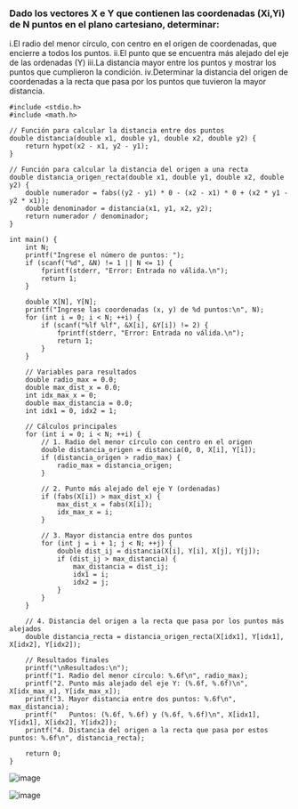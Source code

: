 ### Dado los vectores X e Y que contienen las coordenadas (Xi,Yi) de N puntos en el plano cartesiano, determinar: 
i.El radio del menor círculo, con centro en el origen de coordenadas, que 
encierre a todos los puntos. 
ii.El punto que se encuentra más alejado del eje de las ordenadas (Y) 
iii.La distancia mayor entre los puntos y mostrar los puntos que cumplieron la 
condición. 
iv.Determinar la distancia del origen de coordenadas a la recta que pasa por los 
puntos que tuvieron la mayor distancia.

````
#include <stdio.h>
#include <math.h>

// Función para calcular la distancia entre dos puntos
double distancia(double x1, double y1, double x2, double y2) {
    return hypot(x2 - x1, y2 - y1);
}

// Función para calcular la distancia del origen a una recta
double distancia_origen_recta(double x1, double y1, double x2, double y2) {
    double numerador = fabs((y2 - y1) * 0 - (x2 - x1) * 0 + (x2 * y1 - y2 * x1));
    double denominador = distancia(x1, y1, x2, y2);
    return numerador / denominador;
}

int main() {
    int N;
    printf("Ingrese el número de puntos: ");
    if (scanf("%d", &N) != 1 || N <= 1) {
        fprintf(stderr, "Error: Entrada no válida.\n");
        return 1;
    }

    double X[N], Y[N];
    printf("Ingrese las coordenadas (x, y) de %d puntos:\n", N);
    for (int i = 0; i < N; ++i) {
        if (scanf("%lf %lf", &X[i], &Y[i]) != 2) {
            fprintf(stderr, "Error: Entrada no válida.\n");
            return 1;
        }
    }

    // Variables para resultados
    double radio_max = 0.0;
    double max_dist_x = 0.0;
    int idx_max_x = 0;
    double max_distancia = 0.0;
    int idx1 = 0, idx2 = 1;

    // Cálculos principales
    for (int i = 0; i < N; ++i) {
        // 1. Radio del menor círculo con centro en el origen
        double distancia_origen = distancia(0, 0, X[i], Y[i]);
        if (distancia_origen > radio_max) {
            radio_max = distancia_origen;
        }

        // 2. Punto más alejado del eje Y (ordenadas)
        if (fabs(X[i]) > max_dist_x) {
            max_dist_x = fabs(X[i]);
            idx_max_x = i;
        }

        // 3. Mayor distancia entre dos puntos
        for (int j = i + 1; j < N; ++j) {
            double dist_ij = distancia(X[i], Y[i], X[j], Y[j]);
            if (dist_ij > max_distancia) {
                max_distancia = dist_ij;
                idx1 = i;
                idx2 = j;
            }
        }
    }

    // 4. Distancia del origen a la recta que pasa por los puntos más alejados
    double distancia_recta = distancia_origen_recta(X[idx1], Y[idx1], X[idx2], Y[idx2]);

    // Resultados finales
    printf("\nResultados:\n");
    printf("1. Radio del menor círculo: %.6f\n", radio_max);
    printf("2. Punto más alejado del eje Y: (%.6f, %.6f)\n", X[idx_max_x], Y[idx_max_x]);
    printf("3. Mayor distancia entre dos puntos: %.6f\n", max_distancia);
    printf("   Puntos: (%.6f, %.6f) y (%.6f, %.6f)\n", X[idx1], Y[idx1], X[idx2], Y[idx2]);
    printf("4. Distancia del origen a la recta que pasa por estos puntos: %.6f\n", distancia_recta);

    return 0;
}
````


![image](https://github.com/user-attachments/assets/af34fb58-abb7-4e8a-a303-96e36cb956ed)

![image](https://github.com/user-attachments/assets/eebf0906-2791-44e8-957a-03ad62e39d18)





